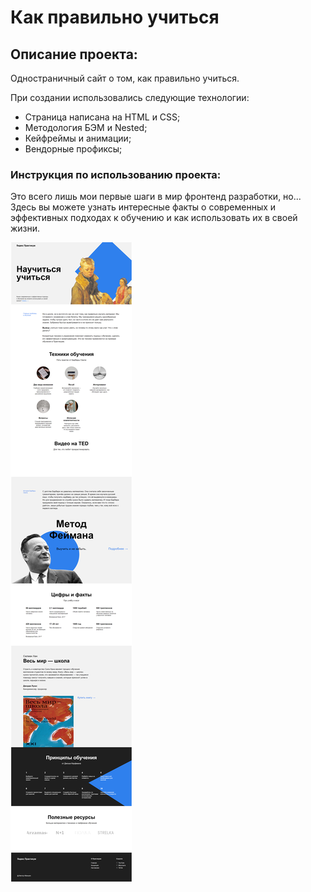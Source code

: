 # Как правильно учиться
<!-- ![Как учиться](./images/preview.png/) -->
## Описание проекта:
Одностраничный сайт о том, как правильно учиться.

При создании использовались следующие технологии:
* Страница написана на HTML и CSS;
* Методология БЭМ и  Nested;
* Кейфреймы и анимации;
* Вендорные профиксы;
### Инструкция по использованию проекта:
Это всего лишь мои первые шаги в мир фронтенд разработки, но...
Здесь вы можете узнать интересные факты о современных и эффективных подходах к обучению и как использовать их в своей жизни.  
  
![Полная страница сайта](./images/full-screen.png/)
